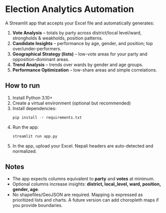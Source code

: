 
# Election Analytics Automation

A Streamlit app that accepts your Excel file and automatically generates:
1. **Vote Analysis** – totals by party across district/local level/ward, strongholds & weakholds, position patterns.
2. **Candidate Insights** – performance by age, gender, and position; top over/under-performers.
3. **Geographical Strategy (lists)** – low-vote areas for your party and opposition-dominant areas.
4. **Trend Analysis** – trends over wards by gender and age groups.
5. **Performance Optimization** – low-share areas and simple correlations.

## How to run
1. Install Python 3.10+
2. Create a virtual environment (optional but recommended)
3. Install dependencies:
   ```bash
   pip install -r requirements.txt
   ```
4. Run the app:
   ```bash
   streamlit run app.py
   ```
5. In the app, upload your Excel. Nepali headers are auto-detected and normalized.

## Notes
- The app expects columns equivalent to **party** and **votes** at minimum.
- Optional columns increase insights: **district, local_level, ward, position, gender, age**.
- No shapefiles/GeoJSON are required. Mapping is expressed as prioritized lists and charts. A future version can add choropleth maps if you provide boundaries.

